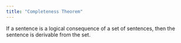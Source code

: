```yaml
---
title: "Completeness Theorem"
---
```

If a sentence is a logical consequence of a set of sentences, then the sentence is derivable from the set.

